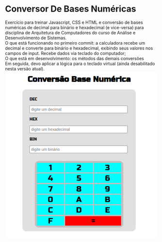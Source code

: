 # Conversor De Bases Numéricas
Exercício para treinar Javascript, CSS e HTML e conversão de bases numéricas de decimal para binário e hexadecimal (e vice-versa) para disciplina de Arquitetura de Computadores do curso de Análise e Desenvolvimento de Sistemas.
<br/>
O que está funcionando no primeiro commit: a calculadora recebe um decimal e converte para binário e hexadecimal, exibindo seus valores nos campos de input. Recebe dados via teclado do computador;
<br/>
O que está em desenvolvimento: os métodos das demais conversões
<br/>
Em seguida, devo aplicar a lógica para o teclado virtual (ainda desabilitado nesta versão atual).
<br/>
![Calculadora](https://github.com/anacarolcortez/ConversorDeBasesNumericas/blob/master/Calculadora.png)

